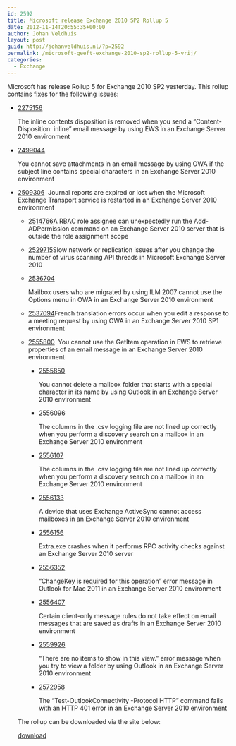 ```yaml
---
id: 2592
title: Microsoft release Exchange 2010 SP2 Rollup 5
date: 2012-11-14T20:55:35+00:00
author: Johan Veldhuis
layout: post
guid: http://johanveldhuis.nl/?p=2592
permalink: /microsoft-geeft-exchange-2010-sp2-rollup-5-vrij/
categories:
  - Exchange
---
```

Microsoft has release Rollup 5 for Exchange 2010 SP2 yesterday. This rollup contains fixes for the following issues:

  * [2275156](http://support.microsoft.com/kb/2275156?ocid=aff-n-we-loc--ITPRO40890&WT.mc_id=aff-n-we-loc--ITPRO40890) <div>
      The inline contents disposition is removed when you send a &#8220;Content-Disposition: inline&#8221; email message by using EWS in an Exchange Server 2010 environment
    </div>

  * [2499044](http://support.microsoft.com/kb/2499044?ocid=aff-n-we-loc--ITPRO40890&WT.mc_id=aff-n-we-loc--ITPRO40890) <div>
      You cannot save attachments in an email message by using OWA if the subject line contains special characters in an Exchange Server 2010 environment
    </div>

  * [2509306](http://support.microsoft.com/kb/2509306?ocid=aff-n-we-loc--ITPRO40890&WT.mc_id=aff-n-we-loc--ITPRO40890)&nbsp; 
    Journal reports are expired or lost when the Microsoft Exchange Transport service is restarted in an Exchange Server 2010 environment</li> 
    
      * [2514766](http://support.microsoft.com/kb/2514766?ocid=aff-n-we-loc--ITPRO40890&WT.mc_id=aff-n-we-loc--ITPRO40890)A RBAC role assignee can unexpectedly run the Add-ADPermission command on an Exchange Server 2010 server that is outside the role assignment scope
      * [2529715](http://support.microsoft.com/kb/2529715?ocid=aff-n-we-loc--ITPRO40890&WT.mc_id=aff-n-we-loc--ITPRO40890)Slow network or replication issues after you change the number of virus scanning API threads in Microsoft Exchange Server 2010
      * [2536704](http://support.microsoft.com/kb/2536704?ocid=aff-n-we-loc--ITPRO40890&WT.mc_id=aff-n-we-loc--ITPRO40890) <div>
          Mailbox users who are migrated by using ILM 2007 cannot use the Options menu in OWA in an Exchange Server 2010 environment
        </div>
    
      * [2537094](http://support.microsoft.com/kb/2537094?ocid=aff-n-we-loc--ITPRO40890&WT.mc_id=aff-n-we-loc--ITPRO40890)French translation errors occur when you edit a response to a meeting request by using OWA in an Exchange Server 2010 SP1 environment
      * [2555800](http://support.microsoft.com/kb/2555800?ocid=aff-n-we-loc--ITPRO40890&WT.mc_id=aff-n-we-loc--ITPRO40890)&nbsp; 
        You cannot use the GetItem operation in EWS to retrieve properties of an email message in an Exchange Server 2010 environment</li> 
        
          * [2555850](http://support.microsoft.com/kb/2555850?ocid=aff-n-we-loc--ITPRO40890&WT.mc_id=aff-n-we-loc--ITPRO40890) <div>
              You cannot delete a mailbox folder that starts with a special character in its name by using Outlook in an Exchange Server 2010 environment
            </div>
        
          * [2556096](http://support.microsoft.com/kb/2556096?ocid=aff-n-we-loc--ITPRO40890&WT.mc_id=aff-n-we-loc--ITPRO40890) <div>
              The columns in the .csv logging file are not lined up correctly when you perform a discovery search on a mailbox in an Exchange Server 2010 environment
            </div>
        
          * [2556107](http://support.microsoft.com/kb/2556107?ocid=aff-n-we-loc--ITPRO40890&WT.mc_id=aff-n-we-loc--ITPRO40890) <div>
              The columns in the .csv logging file are not lined up correctly when you perform a discovery search on a mailbox in an Exchange Server 2010 environment
            </div>
        
          * [2556133](http://support.microsoft.com/kb/2556133?ocid=aff-n-we-loc--ITPRO40890&WT.mc_id=aff-n-we-loc--ITPRO40890) <div>
              A device that uses Exchange ActiveSync cannot access mailboxes in an Exchange Server 2010 environment
            </div>
        
          * [2556156](http://support.microsoft.com/kb/2556156?ocid=aff-n-we-loc--ITPRO40890&WT.mc_id=aff-n-we-loc--ITPRO40890) <div>
              Extra.exe crashes when it performs RPC activity checks against an Exchange Server 2010 server
            </div>
        
          * [2556352](http://support.microsoft.com/kb/2556352?ocid=aff-n-we-loc--ITPRO40890&WT.mc_id=aff-n-we-loc--ITPRO40890) <div>
              &#8220;ChangeKey is required for this operation&#8221; error message in Outlook for Mac 2011 in an Exchange Server 2010 environment
            </div>
        
          * [2556407](http://support.microsoft.com/kb/2556407?ocid=aff-n-we-loc--ITPRO40890&WT.mc_id=aff-n-we-loc--ITPRO40890) <div>
              Certain client-only message rules do not take effect on email messages that are saved as drafts in an Exchange Server 2010 environment
            </div>
        
          * [2559926](http://support.microsoft.com/kb/2559926?ocid=aff-n-we-loc--ITPRO40890&WT.mc_id=aff-n-we-loc--ITPRO40890) <div>
              &#8220;There are no items to show in this view.&#8221; error message when you try to view a folder by using Outlook in an Exchange Server 2010 environment
            </div>
        
          * [2572958](http://support.microsoft.com/kb/2572958?ocid=aff-n-we-loc--ITPRO40890&WT.mc_id=aff-n-we-loc--ITPRO40890) <div>
              The &#8220;Test-OutlookConnectivity -Protocol HTTP&#8221; command fails with an HTTP 401 error in an Exchange Server 2010 environment
            </div></ul> 
        
        The rollup can be downloaded via the site below:
        
        [download](http://support.microsoft.com/?kbid=2785908)